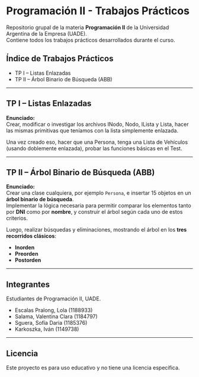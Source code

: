 # Programación II - Trabajos Prácticos

Repositorio grupal de la materia **Programación II** de la Universidad Argentina de la Empresa (UADE).  
Contiene todos los trabajos prácticos desarrollados durante el curso.

## Índice de Trabajos Prácticos

- TP I – Listas Enlazadas
- TP II – Árbol Binario de Búsqueda (ABB)

---

## TP I – Listas Enlazadas

**Enunciado:**  
Crear, modificar o investigar los archivos INodo, Nodo, ILista y Lista, hacer las mismas primitivas que teníamos con la lista simplemente enlazada.

Una vez creado eso, hacer que una Persona, tenga una Lista de Vehículos (usando doblemente enlazada), probar las funciones básicas en el Test.

---

## TP II – Árbol Binario de Búsqueda (ABB)

**Enunciado:**  
Crear una clase cualquiera, por ejemplo `Persona`, e insertar 15 objetos en un **árbol binario de búsqueda**.  
Implementar la lógica necesaria para permitir comparar los elementos tanto por **DNI** como por **nombre**, y construir el árbol según cada uno de estos criterios.

Luego, realizar búsquedas y eliminaciones, mostrando el árbol en los **tres recorridos clásicos**:

- **Inorden**
- **Preorden**
- **Postorden**

---

## Integrantes

Estudiantes de Programación II, UADE.

- Escalas Pralong, Lola (1188933)  
- Salama, Valentina Clara (1184797)  
- Sguera, Sofía Daria (1185376)  
- Karkoszka, Iván (1149738)

---

## Licencia

Este proyecto es para uso educativo y no tiene una licencia específica.
